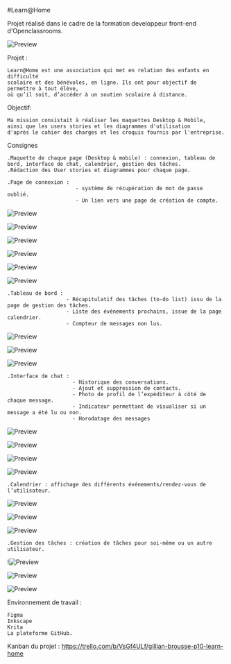 #Learn@Home

Projet réalisé dans le cadre de la formation developpeur front-end d'Openclassrooms.

![Preview](https://raw.githubusercontent.com/GilBrou/Learn/master/logoLearn.webp)

Projet :

    Learn@Home est une association qui met en relation des enfants en difficulté
    scolaire et des bénévoles, en ligne. Ils ont pour objectif de permettre à tout élève,
    où qu’il soit, d’accéder à un soutien scolaire à distance.

Objectif:

    Ma mission consistait à réaliser les maquettes Desktop & Mobile,
    ainsi que les users stories et les diagrammes d'utilisation
    d'après le cahier des charges et les croquis fournis par l'entreprise.

Consignes

    .Maquette de chaque page (Desktop & mobile) : connexion, tableau de bord, interface de chat, calendrier, gestion des tâches.
    .Rédaction des User stories et diagrammes pour chaque page.

    .Page de connexion :
                          - système de récupération de mot de passe oublié.
                          - Un lien vers une page de création de compte.

![Preview](https://raw.githubusercontent.com/GilBrou/Learn/master/Maquettes/desktop/Desktop_inscription.jpg)

![Preview](https://raw.githubusercontent.com/GilBrou/Learn/master/Maquettes/mobile/inscription1.jpg)

![Preview](https://raw.githubusercontent.com/GilBrou/Learn/master/Maquettes/mobile/inscription2.png)

![Preview](https://raw.githubusercontent.com/GilBrou/Learn/master/Maquettes/mobile/inscription3.jpg)

![Preview](https://raw.githubusercontent.com/GilBrou/Learn/master/Maquettes/mobile/inscription4.jpg)

![Preview](https://raw.githubusercontent.com/GilBrou/Learn/master/Diagrammes/Diagram_accueil.jpg)

    .Tableau de bord :
                       - Récapitulatif des tâches (to-do list) issu de la page de gestion des tâches.
                       - Liste des événements prochains, issue de la page calendrier.
                       - Compteur de messages non lus.

![Preview](https://raw.githubusercontent.com/GilBrou/Learn/master/Maquettes/desktop/Desktop_Tableau_de_bord.jpg)

![Preview](https://raw.githubusercontent.com/GilBrou/Learn/master/Maquettes/mobile/Tableau.jpg)

![Preview](https://raw.githubusercontent.com/GilBrou/Learn/master/Diagrammes/Diagram_tableau_de_bord.jpg)

    .Interface de chat :
                         - Historique des conversations.
                         - Ajout et suppression de contacts.
                         - Photo de profil de l’expéditeur à côté de chaque message.
                         - Indicateur permettant de visualiser si un message a été lu ou non.
                         - Horodatage des messages

![Preview](https://raw.githubusercontent.com/GilBrou/Learn/master/Maquettes/desktop/Desktop_Chat.jpg)

![Preview](https://raw.githubusercontent.com/GilBrou/Learn/master/Maquettes/mobile/Chat1.jpg)

![Preview](https://raw.githubusercontent.com/GilBrou/Learn/master/Maquettes/mobile/Chat2.jpg)

![Preview](https://raw.githubusercontent.com/GilBrou/Learn/master/Diagrammes/Diagram_chats.jpg)

    .Calendrier : affichage des différents événements/rendez-vous de l’utilisateur.

![Preview](https://raw.githubusercontent.com/GilBrou/Learn/master/Maquettes/desktop/Desktop_Agenda.png)

![Preview](https://raw.githubusercontent.com/GilBrou/Learn/master/Maquettes/mobile/Agenda.jpg)

![Preview](https://raw.githubusercontent.com/GilBrou/Learn/master/Diagrammes/Diagrams_Agenda.jpg)

    .Gestion des tâches : création de tâches pour soi-même ou un autre utilisateur.

!![Preview](https://raw.githubusercontent.com/GilBrou/Learn/master/Maquettes/desktop/Desktop_Tâches.jpg)

![Preview](https://raw.githubusercontent.com/GilBrou/Learn/master/Maquettes/mobile/Tâches.jpg)

![Preview](https://raw.githubusercontent.com/GilBrou/Learn/master/Diagrammes/Diagram_tâches.jpg)

Environnement de travail :

    Figma
    Inkscape
    Krita
    La plateforme GitHub.

Kanban du projet : https://trello.com/b/VsGf4ULf/gillian-brousse-p10-learn-home
